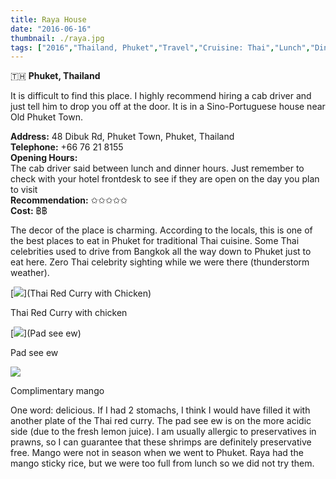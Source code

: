 ```yaml
---
title: Raya House
date: "2016-06-16"
thumbnail: ./raya.jpg
tags: ["2016","Thailand, Phuket","Travel","Cruisine: Thai","Lunch","Dinner"]
---
```

🇹🇭 **Phuket, Thailand**

It is difficult to find this place. I highly recommend hiring a cab driver and just tell him to drop you off at the door. It is in a Sino-Portuguese house near Old Phuket Town.   
  
**Address:** 48 Dibuk Rd, Phuket Town, Phuket, Thailand  
**Telephone:** +66 76 21 8155  
**Opening Hours:**  
The cab driver said between lunch and dinner hours. Just remember to check with your hotel frontdesk to see if they are open on the day you plan to visit  
**Recommendation:** ✩✩✩✩✩   
**Cost:** ฿​฿  
  
The decor of the place is charming. According to the locals, this is one of the best places to eat in Phuket for traditional Thai cuisine. Some Thai celebrities used to drive from Bangkok all the way down to Phuket just to eat here. Zero Thai celebrity sighting while we were there (thunderstorm weather).

[![](https://hola-yolo.weebly.com/uploads/4/8/2/0/48209285/9584397.jpg)](Thai Red Curry with Chicken)

Thai Red Curry with chicken

[![](https://hola-yolo.weebly.com/uploads/4/8/2/0/48209285/3392314.jpg)](Pad see ew)

Pad see ew 

[![](https://hola-yolo.weebly.com/uploads/4/8/2/0/48209285/8673719.jpg)](Mango)

Complimentary mango

One word: delicious. If I had 2 stomachs, I think I would have filled it with another plate of the Thai red curry. The pad see ew is on the more acidic side (due to the fresh lemon juice). I am usually allergic to preservatives in prawns, so I can guarantee that these shrimps are definitely preservative free. Mango were not in season when we went to Phuket. Raya had the mango sticky rice, but we were too full from lunch so we did not try them.